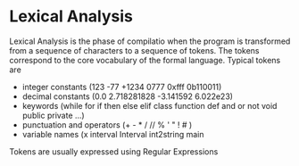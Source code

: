 # Lexical Analysis

Lexical Analysis is the phase of compilatio when the program is transformed from a sequence of characters to a sequence of tokens. The tokens correspond to the core vocabulary of the formal language. Typical tokens are
* integer constants (123  -77 +1234 0777 0xfff 0b110011)
* decimal constants (0.0 2.718281828 -3.141592  6.022e23)
* keywords (while for if then else elif class function def and or not void public private ...)
* punctuation and operators (+ - * / // % ' " ! # )
* variable names (x interval Interval int2string main

Tokens are usually expressed using Regular Expressions
